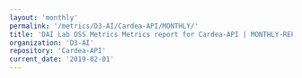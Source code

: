 ```yaml
---
layout: 'monthly'
permalink: '/metrics/D3-AI/Cardea-API/MONTHLY/'
title: 'DAI Lab OSS Metrics Metrics report for Cardea-API | MONTHLY-REPORT-2019-02-01'
organization: 'D3-AI'
repository: 'Cardea-API'
current_date: '2019-02-01'
---
```

